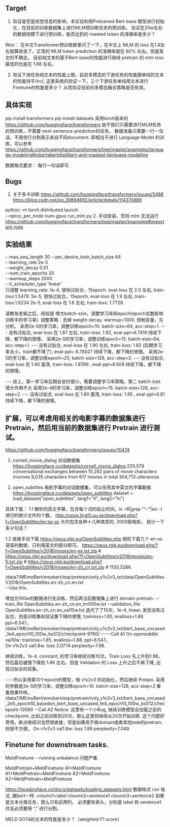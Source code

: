 ## Target 
1. 验证是否是视觉信息的影响，本实验利用Pretrained Bert-base 模型进行初始化，在目前的训练数据集上进行MLM预训练任务的预训练。
验证在20w左右的数据规模下进行预训练，能否达到的 masked token 的准确率是多少？

Woc： 在中文Transformer预训练群里问了一下，在中文上 MLM 的 loss 在1.8左右就算收敛了，正常的 MLM token prediction 的准确率就在 60% 左右。但是英文的不确定。
目前纯文本的基于Bert-base的性能进行继续 pretrain 的 mlm loss 最佳的也是在 1.88 左右。

2. 验证下游任务纯文本的性能上限，目前多模态的下游任务的性能跟单纯的文本的性能持平(lrc), 这里系统的验证一下，三个下游任务单纯用文本进行Finetune的性能是多少？ 从而验证目前的多模态融合策略是否有效。

## 具体实现 
pip install transformers
pip install datasets
采用torch版本的 https://github.com/huggingface/transformers
由于我们只需要进行MLM任务的预训练，不需要 next-sentence-prediction的任务，
数据准备只需要一行一句话，不用空行分割表示来自不同document.
即相当于进行 Language Model 的训练，可以参考
https://github.com/huggingface/transformers/tree/master/examples/language-modeling#robertabertdistilbert-and-masked-language-modeling

数据格式要求：
每行一句话即可


## Bugs
1. 关于多卡训练
https://github.com/huggingface/transformers/issues/5488
https://blog.csdn.net/qq_39894692/article/details/114370889

python -m torch.distributed.launch \
    --nproc_per_node num-gpus run_mlm.py
2. 手动安装，否则 mlm 无法运行
https://github.com/huggingface/transformers/tree/master/examples#important-note

## 实验结果
 --max_seq_length 30 --per_device_train_batch_size 64 \
--learning_rate 2e-5 \
--weight_decay 0.01 \
--num_train_epochs 20 \
--warmup_steps 2000 \
--lr_scheduler_type 'linear' \
只调整 learning_rate: 
1e-4; 很快过拟合，15epoch. eval-loss 在 2.0 左右, train-loss:1.5479. 
5e-5; 很快过拟合，15epoch, eval-loss 在 1.9 左右, train-loss:1.6234
2e-5, eval-loss 在 1.8 左右, train-loss: 1.7728

请教张老板之后，经验是 增大batch-szie，调整学习率和epoch(epoch总数影响训练中的学习率). 
调整策略：去掉 weight-decay. warmup=1000. 控制变量，先分析。
采用2e-5的学习率，调整训练epoch=10. batch-size=64, acc-step=1.
 --- 没有过拟合, eval-loss 在 1.87 左右, train-loss: 1.92, eval-ppl=6.7419 持续下降，都下降的很慢。
采用2e-5的学习率，调整训练epoch=15. batch-size=64, acc-step=1.
 --- 没有过拟合, eval-loss 在 1.90 左右, train-loss: 1.82 (后期学习率太小，train都不降了), eval-ppl= 6.78027 持续下降，都下降的很慢。
采用2e-5的学习率，调整训练epoch=20, batch-size=128, acc-step=2.
 --- 没有过拟合, eval-loss 在 1.90 震荡, train-loss: 1.8789 , eval-ppl=6.509 持续下降，都下降的很慢。

--- 综上，第一学习率后期会变的很小，需要调整学习率策略。第二 batch-size 增大作用不大
采用2e-4的学习率，调整训练epoch=15. batch-size=128, acc-step=2.
 --- 没有过拟合, eval-loss 在 1.90 震荡, train-loss: 1.95 , eval-ppl=6.81 持续下降，都下降的很慢。

## 扩展，可以考虑用相关的电影字幕的数据集进行Pretrain，然后用当前的数据集进行 Pretrain 进行测试。
https://github.com/huggingface/transformers/issues/10474

1. cornell_movie_dialog 对话数据集
https://huggingface.co/datasets/cornell_movie_dialog
220,579 conversational exchanges between 10,292 pairs of movie characters
involves 9,035 characters from 617 movies
in total 304,713 utterances

2. open_subtitles 电影字幕的对话数据集，可以采用其中英文的字幕数据
https://huggingface.co/datasets/open_subtitles
dataset = load_dataset("open_subtitles", lang1="fi", lang2="hi")

具体下载：
1.1 解析的英文字幕，包含每个词的起止时间。ls -lR|grep "^-"|wc -l  递归的统计文件的个数。
http://opus.lingfil.uu.se/download.php?f=OpenSubtitles/en.tar.gz 
大约包含各种十几种类型的, 2000部电影。 统计一下多少句话？

1.2 直接手动下载
https://opus.nlpl.eu/OpenSubtitles.php
随机下载几个 en-xx 语音的数据，只利用英文的部分即可。
https://opus.nlpl.eu/download.php/?f=OpenSubtitles/v2018/moses/en-es.txt.zip # 
https://opus.nlpl.eu/download.php/?f=OpenSubtitles/v2018/moses/en-fr.txt.zip #
https://opus.nlpl.eu/download.php?f=OpenSubtitles/v2018/moses/en-zh_cn.txt.zip # 1120,3286.

/data7/MEmoBert/emobert/exp/pretrain/only_v1v2v3_txt/data/OpenSubtitlesV2018/OpenSubtitles.en-zh_cn.en.txt   
--Use this.

增加为100w的数据进行先训练，然后再当前数据集上进行 domain pretrain.
--train_file OpenSubtitles.en-zh_cn.en_trn100w.txt
--validation_file OpenSubtitles.en-zh_cn.en_val10w.txt
迭代了了10次，1e-4, linear, 发现没有过拟合，但是训练集和验证集下降的很慢, trainloss=1.85, evalloss=1.88. ppl=6.547。
/data7/MEmoBert/emobert/exp/pretrain/only_v1v2v3_txt/bert_base_uncased_1e4_epoch10_100w_bs512/checkpoint-9760/ -----Call A1
On opensubtile val10w: trainloss=1.85, evalloss=1.88. ppl=6.547。  
On v1v2v3 val1.8w: loss 2.0774 perplexity=7.98. 

继续训练，1e-4, constant, 的学习率继续训练10次。Train Loss 先上升到1.98，然后最后缓慢下降到 1.86 左右，但是 Validation 的 Loss 上升之后不再下降, 出现过拟合的现象。

----所以采用第10个epoch的模型，做 v1v2v3 的初始化，然后继续 Pretain.
采用的参数是2e-5的学习率，调整训练epoch=10. batch-size=128, acc-step=2 看看效果咋样。
/data7/MEmoBert/emobert/exp/pretrain/only_v1v2v3_txt/bert_base_uncased_2e5_epoch10_basedon_bert_base_uncased_1e4_epoch10_100w_bs512/checkpoint-13590 --Call A2
Notice: 这里有一个小Bug, 继续训练模型会加载之前的checkpoint, 比如之前训练到20次，那么这里将继续从20次开始训练.
这个问题好奇怪，断点继续训当然很直接，但是如果用于做domain或者其他task的pretrain. 则很不方便。
On v1v2v3 val1.8w: loss 1.89 perplexity=7.049.


## Finetune for downstream tasks.
MeldFinetune --running unbalance 问题严重.


MeldPretrain+MeldFinetune
A1+MeldFinetune
A1+MeldPretrain+MeldFinetune
A2+MeldFinetune
A2+MeldPretrain+MeldFinetune

https://huggingface.co/docs/datasets/loading_datasets.html
数据格式 csv 格式, 跟bert一样.
column1=label cloumn2=sentence1 cloumn3=sentence2
如果是文本分类任务，那么只有前两列。
必须要有表头，分别是 label 和 sentence1 并且必须要用 “,” 进行分割。

MELD SOTA的文本的性能是多少？（weighted F1 score）

